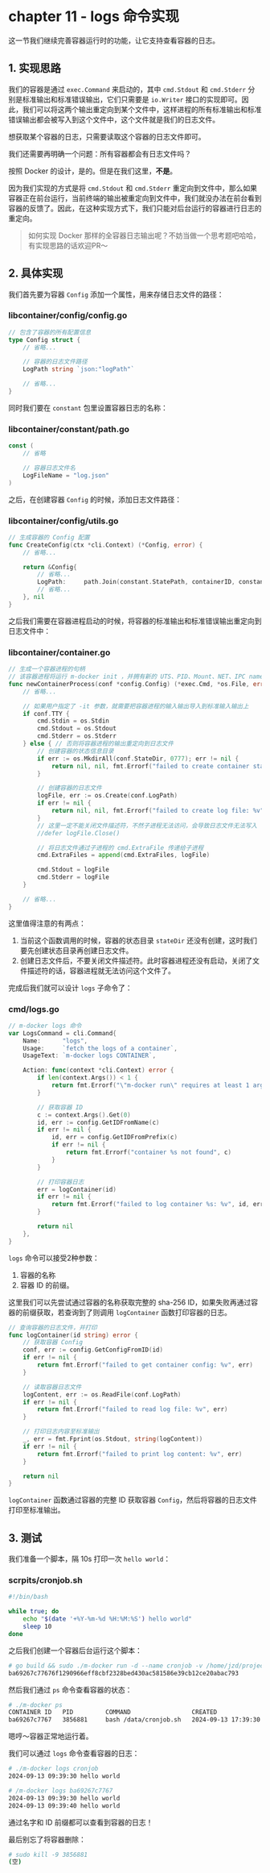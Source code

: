 # chapter 11 - logs 命令实现

这一节我们继续完善容器运行时的功能，让它支持查看容器的日志。

## 1. 实现思路

我们的容器是通过 `exec.Command` 来启动的，其中 `cmd.Stdout` 和 `cmd.Stderr` 分别是标准输出和标准错误输出，它们只需要是 `io.Writer` 接口的实现即可。因此，我们可以将这两个输出重定向到某个文件中，这样进程的所有标准输出和标准错误输出都会被写入到这个文件中，这个文件就是我们的日志文件。

想获取某个容器的日志，只需要读取这个容器的日志文件即可。

我们还需要再明确一个问题：所有容器都会有日志文件吗？

按照 Docker 的设计，是的。但是在我们这里，**不是**。

因为我们实现的方式是将 `cmd.Stdout` 和 `cmd.Stderr` 重定向到文件中，那么如果容器正在前台运行，当前终端的输出被重定向到文件中，我们就没办法在前台看到容器的反馈了。因此，在这种实现方式下，我们只能对后台运行的容器进行日志的重定向。

> 如何实现 Docker 那样的全容器日志输出呢？不妨当做一个思考题吧哈哈，有实现思路的话欢迎PR～

## 2. 具体实现

我们首先要为容器 `Config` 添加一个属性，用来存储日志文件的路径：

### libcontainer/config/config.go

```go
// 包含了容器的所有配置信息
type Config struct {
	// 省略...

	// 容器的日志文件路径
	LogPath string `json:"logPath"`

	// 省略...
}
```

同时我们要在 `constant` 包里设置容器日志的名称：

### libcontainer/constant/path.go

```go
const (
	// 省略

	// 容器日志文件名
	LogFileName = "log.json"
)
```

之后，在创建容器 `Config` 的时候，添加日志文件路径：

### libcontainer/config/utils.go

```go
// 生成容器的 Config 配置
func CreateConfig(ctx *cli.Context) (*Config, error) {
	// 省略...  

	return &Config{
		// 省略...
		LogPath:     path.Join(constant.StatePath, containerID, constant.LogFileName),
		// 省略...
	}, nil
}
```

之后我们需要在容器进程启动的时候，将容器的标准输出和标准错误输出重定向到日志文件中：

### libcontainer/container.go

```go
// 生成一个容器进程的句柄
// 该容器进程将运行 m-docker init ，并拥有新的 UTS、PID、Mount、NET、IPC namespace
func newContainerProcess(conf *config.Config) (*exec.Cmd, *os.File, error) {
	// 省略...

	// 如果用户指定了 -it 参数，就需要把容器进程的输入输出导入到标准输入输出上
	if conf.TTY {
		cmd.Stdin = os.Stdin
		cmd.Stdout = os.Stdout
		cmd.Stderr = os.Stderr
	} else { // 否则将容器进程的输出重定向到日志文件
		// 创建容器的状态信息目录
		if err := os.MkdirAll(conf.StateDir, 0777); err != nil {
			return nil, nil, fmt.Errorf("failed to create container state dir:  %v", err)
		}

		// 创建容器的日志文件
		logFile, err := os.Create(conf.LogPath)
		if err != nil {
			return nil, nil, fmt.Errorf("failed to create log file: %v", err)
		}
		// 这里一定不能关闭文件描述符，不然子进程无法访问，会导致日志文件无法写入
		//defer logFile.Close()

		// 将日志文件通过子进程的 cmd.ExtraFile 传递给子进程
		cmd.ExtraFiles = append(cmd.ExtraFiles, logFile)

		cmd.Stdout = logFile
		cmd.Stderr = logFile
	}

	// 省略...
}
```

这里值得注意的有两点：

1. 当前这个函数调用的时候，容器的状态目录 `stateDir` 还没有创建，这时我们要先创建状态目录再创建日志文件。
2. 创建日志文件后，不要关闭文件描述符。此时容器进程还没有启动，关闭了文件描述符的话，容器进程就无法访问这个文件了。

完成后我们就可以设计 `logs` 子命令了：

### cmd/logs.go

```go
// m-docker logs 命令
var LogsCommand = cli.Command{
	Name:      "logs",
	Usage:     `fetch the logs of a container`,
	UsageText: `m-docker logs CONTAINER`,

	Action: func(context *cli.Context) error {
		if len(context.Args()) < 1 {
			return fmt.Errorf("\"m-docker run\" requires at least 1 argument")
		}

		// 获取容器 ID
		c := context.Args().Get(0)
		id, err := config.GetIDFromName(c)
		if err != nil {
			id, err = config.GetIDFromPrefix(c)
			if err != nil {
				return fmt.Errorf("container %s not found", c)
			}
		}

		// 打印容器日志
		err = logContainer(id)
		if err != nil {
			return fmt.Errorf("failed to log container %s: %v", id, err)
		}

		return nil
	},
}
```

`logs` 命令可以接受2种参数：
1. 容器的名称
2. 容器 ID 的前缀。

这里我们可以先尝试通过容器的名称获取完整的 sha-256 ID，如果失败再通过容器的前缀获取，若查询到了则调用 `logContainer` 函数打印容器的日志。

```go 
// 查询容器的日志文件，并打印
func logContainer(id string) error {
	// 获取容器 Config
	conf, err := config.GetConfigFromID(id)
	if err != nil {
		return fmt.Errorf("failed to get container config: %v", err)
	}

	// 读取容器日志文件
	logContent, err := os.ReadFile(conf.LogPath)
	if err != nil {
		return fmt.Errorf("failed to read log file: %v", err)
	}

	// 打印日志内容至标准输出
	_, err = fmt.Fprint(os.Stdout, string(logContent))
	if err != nil {
		return fmt.Errorf("failed to print log content: %v", err)
	}

	return nil
}
```

`logContainer` 函数通过容器的完整 ID 获取容器 `Config`，然后将容器的日志文件打印至标准输出。

## 3. 测试

我们准备一个脚本，隔 10s 打印一次 `hello world`：

### scrpits/cronjob.sh

```bash
#!/bin/bash

while true; do
    echo "$(date '+%Y-%m-%d %H:%M:%S') hello world"
    sleep 10
done
```

之后我们创建一个容器后台运行这个脚本：

```bash
# go build && sudo ./m-docker run -d --name cronjob -v /home/jzd/projects/m-docker/scripts:/data "bash /data/cronjob.sh"
ba69267c77676f1290966eff8cbf2328bed430ac581586e39cb12ce20abac793
```

然后我们通过 `ps` 命令查看容器的状态：

```bash
# ./m-docker ps
CONTAINER ID   PID         COMMAND                 CREATED               STATUS      NAME
ba69267c7767   3856881     bash /data/cronjob.sh   2024-09-13 17:39:30   Running     cronjob
```

嗯哼～容器正常地运行着。

我们可以通过 `logs` 命令查看容器的日志：

```bash
# ./m-docker logs cronjob
2024-09-13 09:39:30 hello world

# /m-docker logs ba69267c7767
2024-09-13 09:39:30 hello world
2024-09-13 09:39:40 hello world
```

通过名字和 ID 前缀都可以查看到容器的日志！

最后别忘了将容器删除：

```bash 
# sudo kill -9 3856881
(空)
```